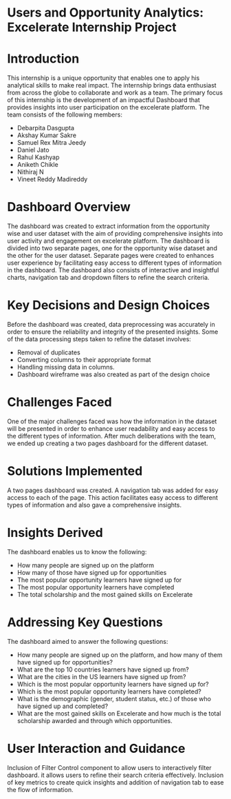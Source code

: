 # Users and Opportunity Analytics: Excelerate Internship Project

# Introduction
This internship is a unique opportunity that enables one to apply his analytical skills to make real impact. The internship brings data enthusiast from across the globe to collaborate and work as a team. The primary focus of this internship is the development of an impactful Dashboard that provides insights into user participation on the excelerate platform. The team consists of the following members:
-	Debarpita Dasgupta 
-	Akshay Kumar Sakre 
-	Samuel Rex Mitra Jeedy 
- Daniel Jato 
- Rahul Kashyap
-	Aniketh Chikle 
- Nithiraj N 
-	Vineet Reddy Madireddy 
# Dashboard Overview
The dashboard was created to extract information from the opportunity wise and user dataset with the aim of providing comprehensive insights into user activity and engagement on excelerate platform.
The dashboard is divided into two separate pages, one for the opportunity wise dataset and the other for the user dataset. Separate pages were created to enhances user experience by facilitating easy access to different types of information in the dashboard. The dashboard also consists of interactive and insightful charts, navigation tab and dropdown filters  to refine the search criteria.
# Key Decisions and Design Choices
Before the dashboard was created, data preprocessing was accurately in order to ensure the reliability and integrity of the presented insights. Some of the data processing steps taken to refine the dataset involves:
- Removal of duplicates 
- Converting columns to their appropriate format
- Handling missing data in columns. 
- Dashboard wireframe was also created as part of the design choice
# Challenges Faced
One of the major challenges faced was how the information in the dataset will be presented in order to enhance user readability and easy access to the different types of information. After much deliberations with the team, we ended up creating a two pages dashboard for the different dataset.
# Solutions Implemented
A two pages dashboard was created. A navigation tab was added for easy access to each of the page. This action facilitates easy access to different types of information and also gave a comprehensive insights.
# Insights Derived
The dashboard enables us to know the following:
- How many people are signed up on the platform
- How many of those have signed up for opportunities
- The most popular opportunity learners have signed up for 
- The most popular opportunity learners have completed
- The total scholarship and the most gained skills on Excelerate
# Addressing Key Questions
The dashboard aimed to answer the following questions:
- How many people are signed up on the platform, and how many of them have signed up for opportunities? 
- What are the top 10 countries learners have signed up from? 
- What are the cities in the US learners have signed up from? 
- Which is the most popular opportunity learners have signed up for? 
- Which is the most popular opportunity learners have completed? 
- What is the demographic (gender, student status, etc.) of those who have signed up and completed? 
- What are the most gained skills on Excelerate and how much is the total scholarship awarded and through which opportunities.
# User Interaction and Guidance
Inclusion of Filter Control component to allow users to interactively filter dashboard. it allows users to refine their search criteria effectively. Inclusion of key metrics to create quick insights and addition of navigation tab to ease the flow of information.







